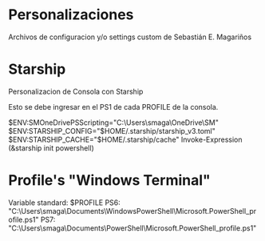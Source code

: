 # Personalizaciones
Archivos de configuracion y/o settings custom de Sebastián E. Magariños

# Starship
Personalizacion de Consola con Starship

Esto se debe ingresar en el PS1 de cada PROFILE de la consola.

$ENV:SMOneDrivePSScripting="C:\Users\smaga\OneDrive\SM\"
$ENV:STARSHIP_CONFIG="$HOME/.starship/starship_v3.toml"
$ENV:STARSHIP_CACHE="$HOME/.starship/cache"
Invoke-Expression (&starship init powershell)

# Profile's "Windows Terminal"

Variable standard:
$PROFILE
PS6: "C:\Users\smaga\Documents\WindowsPowerShell\Microsoft.PowerShell_profile.ps1"
PS7: "C:\Users\smaga\Documents\PowerShell\Microsoft.PowerShell_profile.ps1"

# 
